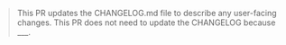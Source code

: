 <!-- delete the irrelevant line below -->

> This PR updates the CHANGELOG.md file to describe any user-facing changes.
> This PR does not need to update the CHANGELOG because ___.
